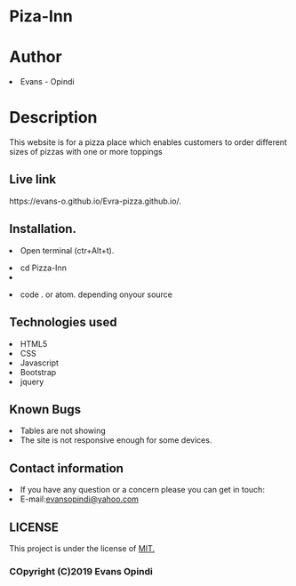 <h1>Piza-Inn</h1>
<h1>Author</h1>
<li>Evans - Opindi</li>
<h1>Description</h1>
<p>This website is for a pizza place which enables customers to order different sizes of pizzas with one or more toppings</p>
<h2>Live link</h2>
https://evans-o.github.io/Evra-pizza.github.io/.
<h2>Installation.</h2>
<p><li>Open terminal (ctr+Alt+t).</li><p>
<p><li>cd Pizza-Inn<li></p>
<p><li>code . or atom. depending onyour source</li></p>
<h2>Technologies used</h2>
<li> HTML5</li>
<li>CSS</li>
<li>Javascript</li>
<li>Bootstrap</li>
<li>jquery</li>
<h2>Known Bugs</h2>
<li>Tables are not showing</il>
<li>The site is not responsive enough for some devices.</li>
<h2>Contact information</h2>
<li>If you have any question or a concern please you can get in touch:
<li>E-mail:<a href="https://webmail.au.syrahost.com/">evansopindi@yahoo.com</a></li>
<h2>LICENSE</h2>
<p>This project is under the license of <a href=https://opensource.org/licenses/MIT>MIT.</a></p>
  <h3>COpyright (C)2019 Evans Opindi</h3>
